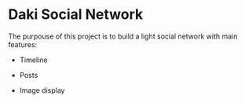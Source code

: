 # Daki Social Network

The purpouse of this project is to build a light social network with main features:


+ Timeline


+ Posts


+ Image display
